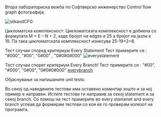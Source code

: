 Втора лабораториска вежба по Софтверско инженерство
Control flow graph фотографија: 

![slikaodCFG](https://user-images.githubusercontent.com/100590098/171403725-4414bd2d-db09-4095-bce3-ebf02dbc861f.jpg)

Цикломатска комплексност: 
Цикломатската комплексност е добиена  со формулата M = E – N + 2, каде бројот на edges e 25 a бројот на јазли е 19. Па така цикломатската комплексност изнесува 25-19+2=8.

Тест случаи според критериум Every Statement
Тест примерите се : "#000", "#00", "0#00" , "0#0#0#000"
![everystatement](https://user-images.githubusercontent.com/100590098/171405706-ed2019c3-defb-4c33-b807-673d1fcb69f4.jpg)

Тест случаи спорет критериум Every Branch!
Тест примерите се : "#00", "#000", "0#00", "0#0#0#000"
[everybranch](https://user-images.githubusercontent.com/100590098/171405732-98a37384-e87b-447c-b4c9-d8852a083ae6.jpg)

Објаснување за напишаните unit tests:

Во секој од наведените тестови има оставено коментар зошто и за кој пример е направен. Истите тестови ги направив за секој statement и за секој branch. Со помош на тест примерите во every stamenet and every branch успеав да формирам тестови со кои ќе го проверам излезот на програмта.
